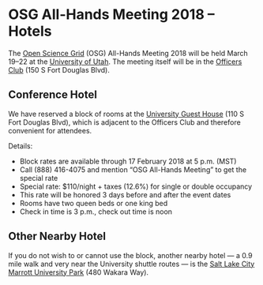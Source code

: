 # OSG All-Hands Meeting 2018 &ndash; Hotels

The [Open Science Grid](https://www.opensciencegrid.org) (OSG) All-Hands Meeting 2018 will be held March 19&ndash;22 at
the [University of Utah](https://www.utah.edu/).  The meeting itself will be in the [Officers
Club](http://www.universityguesthouse.com/Officers-Club) (150 S Fort Douglas Blvd).

## Conference Hotel

We have reserved a block of rooms at the [University Guest
House](http://www.universityguesthouse.com/University-Guest-House) (110 S Fort Douglas Blvd), which is adjacent to the
Officers Club and therefore convenient for attendees.

Details:

* Block rates are available through 17 February 2018 at 5 p.m. (MST)
* Call (888)&nbsp;416-4075 and mention &ldquo;OSG All-Hands Meeting&rdquo; to get the special rate
* Special rate: $110/night + taxes (12.6%) for single or double occupancy
* This rate will be honored 3 days before and after the event dates
* Rooms have two queen beds or one king bed
* Check in time is 3 p.m., check out time is noon

## Other Nearby Hotel

If you do not wish to or cannot use the block, another nearby hotel&nbsp;&mdash; a 0.9 mile walk and very near the
University shuttle routes&nbsp;&mdash; is the
[Salt Lake City Marrott University Park](http://www.marriott.com/hotels/travel/slcup-salt-lake-city-marriott-university-park/)
(480 Wakara Way).
